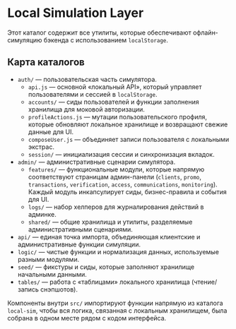 # Local Simulation Layer

Этот каталог содержит все утилиты, которые обеспечивают офлайн-симуляцию бэкенда с использованием `localStorage`.

## Карта каталогов

- `auth/` — пользовательская часть симулятора.
  - `api.js` — основной «локальный API», который управляет пользователями и сессией в `localStorage`.
  - `accounts/` — сиды пользователей и функции заполнения хранилища для моковой авторизации.
  - `profileActions.js` — мутации пользовательского профиля, которые обновляют локальное хранилище и возвращают свежие данные для UI.
  - `composeUser.js` — объединяет записи пользователя с локальными экстрас.
  - `session/` — инициализация сессии и синхронизация вкладок.
- `admin/` — административные сценарии симулятора.
  - `features/` — функциональные модули, которые напрямую соответствуют страницам админ-панели (`clients`, `promo`, `transactions`, `verification`, `access`, `communications`, `monitoring`). Каждый модуль инкапсулирует сиды, бизнес-правила и события для UI.
  - `logs/` — набор хелперов для журналирования действий в админке.
  - `shared/` — общие хранилища и утилиты, разделяемые административными сценариями.
- `api/` — единая точка импорта, объединяющая клиентские и административные функции симуляции.
- `logic/` — чистые функции и нормализация данных, используемые разными модулями.
- `seed/` — фикстуры и сиды, которые заполняют хранилище начальными данными.
- `tables/` — работа с «таблицами» локального хранилища (чтение/запись снэпшотов).

Компоненты внутри `src/` импортируют функции напрямую из каталога `local-sim`, чтобы вся логика, связанная с локальным хранилищем, была собрана в одном месте рядом с кодом интерфейса.
